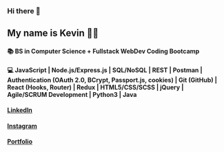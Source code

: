 ### Hi there 👋

<!--
**Kevin2211/Kevin2211** is a ✨ _special_ ✨ repository because its `README.md` (this file) appears on your GitHub profile.

Here are some ideas to get you started:

- 🔭 I’m currently working on ...
- 🌱 I’m currently learning ...
- 👯 I’m looking to collaborate on ...
- 🤔 I’m looking for help with ...
- 💬 Ask me about ...
- 📫 How to reach me: ...
- 😄 Pronouns: ...
- ⚡ Fun fact: ...
-->
## My name is Kevin :man_technologist:
#### :books: BS in Computer Science + Fullstack WebDev Coding Bootcamp
#### :computer: JavaScript | Node.js/Express.js | SQL/NoSQL | REST | Postman | Authentication (OAuth 2.0, BCrypt, Passport.js, cookies) | Git (GitHub) | React (Hooks, Router) | Redux | HTML5/CSS/SCSS | jQuery | Agile/SCRUM Development | Python3 | Java


#### [LinkedIn](https://www.linkedin.com/in/kevin-trinh-73a477212/)
#### [Instagram](https://www.instagram.com/yaboikevin42/) 
#### [Portfolio](https://www.kevindev.com/)
